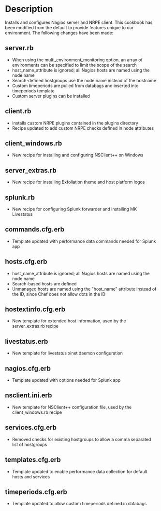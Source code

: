 Description
===========

Installs and configures Nagios server and NRPE client. This cookbook has been modified from the default to provide features unique to our environment. The following changes have been made:

server.rb
---------
* When using the multi_environment_monitoring option, an array of environments can be specified to limit the scope of the search
* host_name_attribute is ignored; all Nagios hosts are named using the node name
* Search-defined hostgroups use the node name instead of the hostname
* Custom timeperiods are pulled from databags and inserted into timeperiods template
* Custom server plugins can be installed

client.rb
---------

* Installs custom NRPE plugins contained in the plugins directory
* Recipe updated to add custom NRPE checks defined in node attributes

client_windows.rb
---------

* New recipe for installing and configuring NSClient++ on Windows

server_extras.rb
---------

* New recipe for installing Exfoliation theme and host platform logos

splunk.rb
---------

* New recipe for configuring Splunk forwarder and installing MK Livestatus

commands.cfg.erb
----------------

* Template updated with performance data commands needed for Splunk app

hosts.cfg.erb
-------------

* host_name_attribute is ignored; all Nagios hosts are named using the node name
* Search-based hosts are defined
* Unmanaged hosts are named using the "host_name" attribute instead of the ID, since Chef does not allow dots in the ID

hostextinfo.cfg.erb
-------------

* New template for extended host information, used by the server_extras.rb recipe

livestatus.erb
-------------

* New template for livestatus xinet daemon configuration

nagios.cfg.erb
----------------

* Template updated with options needed for Splunk app

nsclient.ini.erb
----------------

* New template for NSClient++ configuration file, used by the client_windows.rb recipe

services.cfg.erb
----------------

* Removed checks for existing hostgroups to allow a comma separated list of hostgroups

templates.cfg.erb
----------------

* Template updated to enable performance data collection for default hosts and services

timeperiods.cfg.erb
----------------

* Template updated to allow custom timeperiods defined in databags